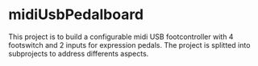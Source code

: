 # midiUsbPedalboard

This project is to build a configurable midi USB footcontroller with 4
footswitch and 2 inputs for expression pedals. The project is splitted into 
subprojects to address differents aspects.
